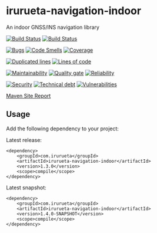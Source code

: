 # irurueta-navigation-indoor
An indoor GNSS/INS navigation library

[![Build Status](https://github.com/albertoirurueta/irurueta-navigation-indoor/actions/workflows/master.yml/badge.svg)](https://github.com/albertoirurueta/irurueta-navigation-indoor/actions)
[![Build Status](https://github.com/albertoirurueta/irurueta-navigation-indoor/actions/workflows/develop.yml/badge.svg)](https://github.com/albertoirurueta/irurueta-navigation-indoor/actions)

[![Bugs](https://sonarcloud.io/api/project_badges/measure?project=albertoirurueta_irurueta-navigation-indoor&metric=bugs)](https://sonarcloud.io/dashboard?id=albertoirurueta_irurueta-navigation-indoor)
[![Code Smells](https://sonarcloud.io/api/project_badges/measure?project=albertoirurueta_irurueta-navigation-indoor&metric=code_smells)](https://sonarcloud.io/dashboard?id=albertoirurueta_irurueta-navigation-indoor)
[![Coverage](https://sonarcloud.io/api/project_badges/measure?project=albertoirurueta_irurueta-navigation-indoor&metric=coverage)](https://sonarcloud.io/dashboard?id=albertoirurueta_irurueta-navigation-indoor)

[![Duplicated lines](https://sonarcloud.io/api/project_badges/measure?project=albertoirurueta_irurueta-navigation-indoor&metric=duplicated_lines_density)](https://sonarcloud.io/dashboard?id=albertoirurueta_irurueta-navigation-indoor)
[![Lines of code](https://sonarcloud.io/api/project_badges/measure?project=albertoirurueta_irurueta-navigation-indoor&metric=ncloc)](https://sonarcloud.io/dashboard?id=albertoirurueta_irurueta-navigation-indoor)

[![Maintainability](https://sonarcloud.io/api/project_badges/measure?project=albertoirurueta_irurueta-navigation-indoor&metric=sqale_rating)](https://sonarcloud.io/dashboard?id=albertoirurueta_irurueta-navigation-indoor)
[![Quality gate](https://sonarcloud.io/api/project_badges/measure?project=albertoirurueta_irurueta-navigation-indoor&metric=alert_status)](https://sonarcloud.io/dashboard?id=albertoirurueta_irurueta-navigation-indoor)
[![Reliability](https://sonarcloud.io/api/project_badges/measure?project=albertoirurueta_irurueta-navigation-indoor&metric=reliability_rating)](https://sonarcloud.io/dashboard?id=albertoirurueta_irurueta-navigation-indoor)

[![Security](https://sonarcloud.io/api/project_badges/measure?project=albertoirurueta_irurueta-navigation-indoor&metric=security_rating)](https://sonarcloud.io/dashboard?id=albertoirurueta_irurueta-navigation-indoor)
[![Technical debt](https://sonarcloud.io/api/project_badges/measure?project=albertoirurueta_irurueta-navigation-indoor&metric=sqale_index)](https://sonarcloud.io/dashboard?id=albertoirurueta_irurueta-navigation-indoor)
[![Vulnerabilities](https://sonarcloud.io/api/project_badges/measure?project=albertoirurueta_irurueta-navigation-indoor&metric=vulnerabilities)](https://sonarcloud.io/dashboard?id=albertoirurueta_irurueta-navigation-indoor)

[Maven Site Report](http://albertoirurueta.github.io/irurueta-navigation-indoor)

## Usage

Add the following dependency to your project:

Latest release:
```
<dependency>
    <groupId>com.irurueta</groupId>
    <artifactId>irurueta-navigation-indoor</artifactId>
    <version>1.3.0</version>
    <scope>compile</scope>
</dependency>
```

Latest snapshot:
```
<dependency>
    <groupId>com.irurueta</groupId>
    <artifactId>irurueta-navigation-indoor</artifactId>
    <version>1.4.0-SNAPSHOT</version>
    <scope>compile</scope>
</dependency>
```
